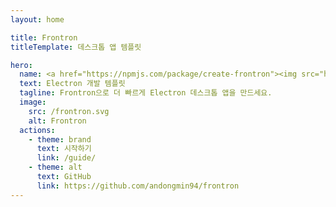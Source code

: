 ```yaml
---
layout: home

title: Frontron
titleTemplate: 데스크톱 앱 템플릿

hero:
  name: <a href="https://npmjs.com/package/create-frontron"><img src="https://img.shields.io/npm/v/frontron" alt="npm package"></a>Frontron
  text: Electron 개발 템플릿
  tagline: Frontron으로 더 빠르게 Electron 데스크톱 앱을 만드세요.
  image:
    src: /frontron.svg
    alt: Frontron
  actions:
    - theme: brand
      text: 시작하기
      link: /guide/
    - theme: alt
      text: GitHub
      link: https://github.com/andongmin94/frontron
---
```

